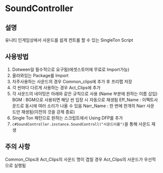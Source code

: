 # SoundController

## 설명
유니티 인게임상에서 사운드를 쉽게 컨트롤 할 수 있는 SingleTon Script

## 사용방법
1. Dotween일 필수적으로 요구됨(에셋스토어에 무료로 Import가능)
2. 올라와있는 Package를 Import
3. 자주사용하는 사운드의 경우 Common_clips에 추가 후 프리팹 저장
4. 각 씬마다 다르게 사용하는 경우 Act_Clips에 추가
5. 각 사운드의 네이밍은 아래와 같은 규칙으로 사용 (Name 부분에 원하는 이름 삽입)
    BGM : BGM으로 사용되면 해당 씬 입장 시 자동으로 재생됨
    Eff_Name : 이펙트사운드로 동시에 여러 소리가 나올 수 있음
    Narr_Name : 한 번에 한개의 Narr 사운드만 재생됨(이전의 것을 강제 종료)
6. Single Ton 패턴으로 원하는 스크립트에서 Using DFP를 추가
7. ```c#SoundController.instance.SoundControll("사운드이름")```을 통해 사운드 재생

## 주의 사항
Common_Clips과 Act_Clips의 사운드 명이 겹칠 경우 Act_Clips의 사운드가 우선적으로 실행됨
